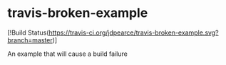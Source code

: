 # travis-broken-example

[!Build Status(https://travis-ci.org/jdpearce/travis-broken-example.svg?branch=master)]

An example that will cause a build failure
